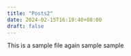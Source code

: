```yaml
---
title: "Posts2"
date: 2024-02-15T16:19:40+08:00
draft: false
---
```

This is a sample file again
sample sample